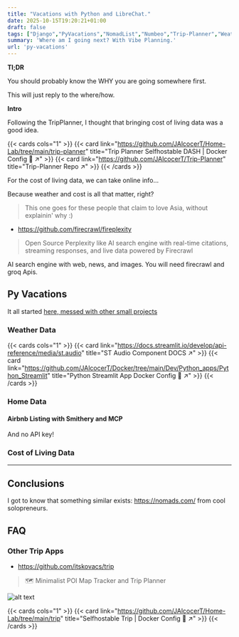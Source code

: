```yaml
---
title: "Vacations with Python and LibreChat."
date: 2025-10-15T19:20:21+01:00
draft: false
tags: ["Django","PyVacations","NomadList","Numbeo","Trip-Planner","Weather","Costs","Scrap"]
summary: 'Where am I going next? With Vibe Planning.'
url: 'py-vacations'
---
```



**Tl;DR**

You should probably know the WHY you are going somewhere first.

This will just reply to the where/how.


**Intro**

Following the TripPlanner, I thought that bringing cost of living data was a good idea.

{{< cards cols="1" >}}
  {{< card link="https://github.com/JAlcocerT/Home-Lab/tree/main/trip-planner" title="Trip Planner Selfhostable DASH | Docker Config 🐋 ↗" >}}
  {{< card link="https://github.com/JAlcocerT/Trip-Planner" title="Trip-Planner Repo ↗" >}}
{{< /cards >}}

For the cost of living data, we can take online info...

Because weather and cost is all that matter, right?

> This one goes for these people that claim to love Asia, without explainin' why :)

* https://github.com/firecrawl/fireplexity

> Open Source Perplexity like AI search engine with real-time citations, streaming responses, and live data powered by Firecrawl

AI search engine with web, news, and images. You will need firecrawl and groq Apis.


## Py Vacations


It all started [here, messed with other small projects](https://github.com/JAlcocerT/Private/tree/main/Py_Vacations)

### Weather Data

{{< cards cols="1" >}}
  {{< card link="https://docs.streamlit.io/develop/api-reference/media/st.audio" title="ST Audio Component DOCS ↗" >}}
  {{< card link="https://github.com/JAlcocerT/Docker/tree/main/Dev/Python_apps/Python_Streamlit" title="Python Streamlit App Docker Config 🐋 ↗" >}}
{{< /cards >}}

### Home Data

#### Airbnb Listing with Smithery and MCP

And no API key!


### Cost of Living Data


---

## Conclusions

I got to know that something similar exists: https://nomads.com/ from cool solopreneurs.



## FAQ

### Other Trip Apps

* https://github.com/itskovacs/trip

>  🗺️ Minimalist POI Map Tracker and Trip Planner 

![alt text](/blog_img/selfh/Photo/TRIP.png)

{{< cards cols="1" >}}
  {{< card link="https://github.com/JAlcocerT/Home-Lab/tree/main/trip" title="Selfhostable Trip | Docker Config 🐋 ↗" >}}
{{< /cards >}}